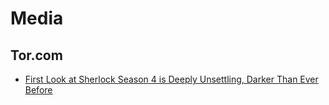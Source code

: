 # Media

## Tor.com
- [First Look at Sherlock Season 4 is Deeply Unsettling, Darker Than Ever Before](http://www.tor.com/2016/07/24/first-look-at-sherlock-season-4-is-deeply-unsettling-darker-than-ever-before/)


